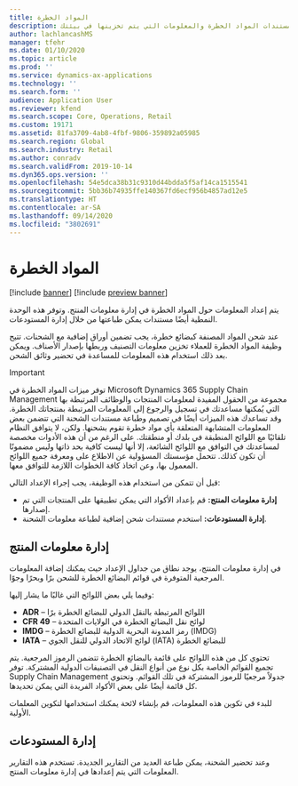 ```yaml
---
title: المواد الخطرة
description: يوفر هذا الموضوع معلومات حول مستندات المواد الخطرة والمعلومات التي يتم تخزينها في بيئتك.
author: lachlancashMS
manager: tfehr
ms.date: 01/10/2020
ms.topic: article
ms.prod: ''
ms.service: dynamics-ax-applications
ms.technology: ''
ms.search.form: ''
audience: Application User
ms.reviewer: kfend
ms.search.scope: Core, Operations, Retail
ms.custom: 19171
ms.assetid: 81fa3709-4ab8-4fbf-9806-359892a05985
ms.search.region: Global
ms.search.industry: Retail
ms.author: conradv
ms.search.validFrom: 2019-10-14
ms.dyn365.ops.version: ''
ms.openlocfilehash: 54e5dca38b31c9310d44bdda5f5af14ca1515541
ms.sourcegitcommit: 5bb36b74935ffe140367fd6ecf956b4857ad12e5
ms.translationtype: HT
ms.contentlocale: ar-SA
ms.lasthandoff: 09/14/2020
ms.locfileid: "3802691"
---
```

# <a name="hazardous-materials"></a>المواد الخطرة

[!include [banner](../includes/banner.md)]
[!include [preview banner](../includes/preview-banner.md)]

يتم إعداد المعلومات حول المواد الخطرة في إدارة معلومات المنتج. وتوفر هذه الوحدة النمطية أيضًا مستندات يمكن طباعتها من خلال إدارة المستودعات.

عند شحن المواد المصنفة كبضائع خطرة، يجب تضمين أوراق إضافية مع الشحنات. تتيح وظيفة المواد الخطرة للعملاء تخزين معلومات التصنيف وربطها بإصدار الأصناف. ويمكن بعد ذلك استخدام هذه المعلومات للمساعدة في تحضير وثائق الشحن.

> [!IMPORTANT]
> توفر ميزات المواد الخطرة في Microsoft Dynamics 365 Supply Chain Management مجموعة من الحقول المفيدة لمعلومات المنتجات والوظائف المرتبطة بها التي يُمكنها مساعدتك في تسجيل والرجوع إلى المعلومات المرتبطة بمنتجاتك الخطرة. وقد تساعدك هذه الميزات أيضًا في تصميم وطباعة مستندات الشحنة التي تتضمن بعض المعلومات المتشابهة المتعلقة بأي مواد خطرة تقوم بشحنها. ولكن، لا يتوافق النظام تلقائيًا مع اللوائح المنطبقة في بلدك أو منطقتك. على الرغم من أن هذه الأدوات مخصصة لمساعدتك في التوافق مع اللوائح الشائعة، إلا أنها ليست كافية بحد ذاتها وليس مضمونًا أن تكون كذلك. تتحمل مؤسستك المسؤولية عن الاطلاع على ومعرفة جميع اللوائح المعمول بها، وعن اتخاذ كافة الخطوات اللازمة للتوافق معها.

قبل أن تتمكن من استخدام هذه الوظيفة، يجب إجراء الإعداد التالي:

- **إدارة معلومات المنتج:** قم بإعداد الأكواد التي يمكن تطبيقها على المنتجات التي تم إصدارها.
- **إدارة المستودعات:** استخدم مستندات شحن إضافية لطباعة معلومات الشحنة.

## <a name="product-information-management"></a>إدارة معلومات المنتج

في إدارة معلومات المنتج، يوجد نطاق من جداول الإعداد حيث يمكنك إضافة المعلومات المرجعية المتوفرة في قوائم البضائع الخطرة للشحن برًا وبحرًا وجوًا.

وفيما يلي بعض اللوائح التي غالبًا ما يشار إليها:

- **ADR** – اللوائح المرتبطة بالنقل الدولي للبضائع الخطرة برًا
- **CFR 49** – لوائح نقل البضائع الخطرة في الولايات المتحدة
- **IMDG** – رمز المدونة البحرية الدولية للبضائع الخطرة (IMDG)
- **IATA** – لوائح الاتحاد الدولي للنقل الجوي (IATA) للبضائع الخطرة

تحتوي كل من هذه اللوائح على قائمة بالبضائع الخطرة تتضمن الرموز المرجعية. يتم تجميع القوائم الخاصة بكل نوع من أنواع النقل في التصنيفات الدولية المشتركة. توفر Supply Chain Management جدولاً مرجعيًا للرموز المشتركة في تلك القوائم. وتحتوي كل قائمة أيضًا على بعض الأكواد الفريدة التي يمكن تحديدها.

للبدء في تكوين هذه المعلومات، قم بإنشاء لائحة يمكنك استخدامها لتكوين المعلمات الأولية.

## <a name="warehouse-management"></a>إدارة المستودعات

وعند تحضير الشحنة، يمكن طباعة العديد من التقارير الجديدة. تستخدم هذه التقارير المعلومات التي يتم إعدادها في إدارة معلومات المنتج.
